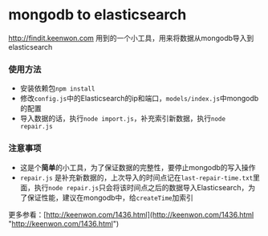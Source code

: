 # mongodb to elasticsearch

http://findit.keenwon.com 用到的一个小工具，用来将数据从mongodb导入到elasticsearch  

### 使用方法

* 安装依赖包`npm install`
* 修改`config.js`中的Elasticsearch的ip和端口，`models/index.js`中mongodb的配置
* 导入数据的话，执行`node import.js`，补充索引新数据，执行`node repair.js`

### 注意事项

* 这是个**简单**的小工具，为了保证数据的完整性，要停止mongodb的写入操作  
* `repair.js` 是补充新数据的，上次导入的时间点记在`last-repair-time.txt`里面，执行`node repair.js`只会将该时间点之后的数据导入Elasticsearch，为了保证性能，建议在mongodb中，给`createTime`加索引

更多参看：[http://keenwon.com/1436.html](http://keenwon.com/1436.html "http://keenwon.com/1436.html")
